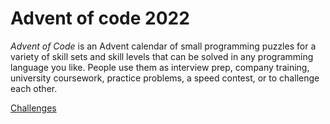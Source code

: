 # Advent of code 2022

_Advent of Code_ is an Advent calendar of small programming puzzles for a variety of skill sets and skill levels that can be solved in any programming language you like. People use them as interview prep, company training, university coursework, practice problems, a speed contest, or to challenge each other.

[Challenges](https://adventofcode.com/)
